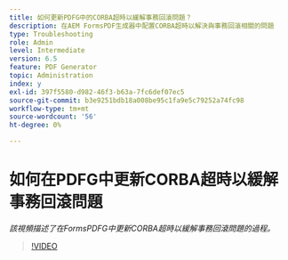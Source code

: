 ```yaml
---
title: 如何更新PDFG中的CORBA超時以緩解事務回滾問題？
description: 在AEM FormsPDF生成器中配置CORBA超時以解決與事務回滾相關的問題
type: Troubleshooting
role: Admin
level: Intermediate
version: 6.5
feature: PDF Generator
topic: Administration
index: y
exl-id: 397f5580-d982-46f3-b63a-7fc6def07ec5
source-git-commit: b3e9251bdb18a008be95c1fa9e5c79252a74fc98
workflow-type: tm+mt
source-wordcount: '56'
ht-degree: 0%

---
```


# 如何在PDFG中更新CORBA超時以緩解事務回滾問題

*該視頻描述了在FormsPDFG中更新CORBA超時以緩解事務回滾問題的過程。*

>[!VIDEO](https://video.tv.adobe.com/v/335512?quality=12&learn=on)
